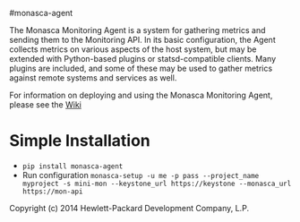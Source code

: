 #monasca-agent

The Monasca Monitoring Agent is a system for gathering metrics and sending them to
the Monitoring API.  In its basic configuration, the Agent collects metrics
on various aspects of the host system, but may be extended with Python-based
plugins or statsd-compatible clients.  Many plugins are included, and some of
these may be used to gather metrics against remote systems and services as well.

For information on deploying and using the Monasca Monitoring Agent, please see the
[Wiki](https://github.com/hpcloud-mon/mon-agent/wiki)

# Simple Installation
- `pip install monasca-agent`
- Run configuration `monasca-setup -u me -p pass --project_name myproject -s mini-mon --keystone_url https://keystone --monasca_url https://mon-api`

Copyright (c) 2014 Hewlett-Packard Development Company, L.P.
